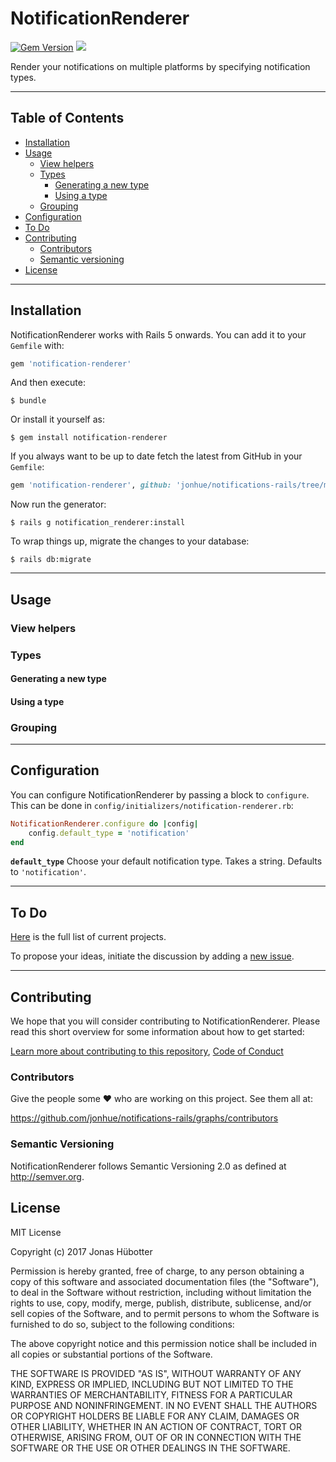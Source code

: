 # NotificationRenderer

[![Gem Version](https://badge.fury.io/rb/notification-renderer.svg)](https://badge.fury.io/rb/notification-renderer) <img src="https://travis-ci.org/jonhue/notifications-rails.svg?branch=master" />

Render your notifications on multiple platforms by specifying notification types.

---

## Table of Contents

* [Installation](#installation)
* [Usage](#usage)
    * [View helpers](#view-helpers)
    * [Types](#types)
        * [Generating a new type](#generating-a-new-type)
        * [Using a type](#using-a-type)
    * [Grouping](#grouping)
* [Configuration](#configuration)
* [To Do](#to-do)
* [Contributing](#contributing)
    * [Contributors](#contributors)
    * [Semantic versioning](#semantic-versioning)
* [License](#license)

---

## Installation

NotificationRenderer works with Rails 5 onwards. You can add it to your `Gemfile` with:

```ruby
gem 'notification-renderer'
```

And then execute:

    $ bundle

Or install it yourself as:

    $ gem install notification-renderer

If you always want to be up to date fetch the latest from GitHub in your `Gemfile`:

```ruby
gem 'notification-renderer', github: 'jonhue/notifications-rails/tree/master/notification-renderer'
```

Now run the generator:

    $ rails g notification_renderer:install

To wrap things up, migrate the changes to your database:

    $ rails db:migrate

---

## Usage

### View helpers

### Types

#### Generating a new type

#### Using a type

### Grouping

---

## Configuration

You can configure NotificationRenderer by passing a block to `configure`. This can be done in `config/initializers/notification-renderer.rb`:

```ruby
NotificationRenderer.configure do |config|
    config.default_type = 'notification'
end
```

**`default_type`** Choose your default notification type. Takes a string. Defaults to `'notification'`.

---

## To Do

[Here](https://github.com/jonhue/notifications-rails/projects/4) is the full list of current projects.

To propose your ideas, initiate the discussion by adding a [new issue](https://github.com/jonhue/notifications-rails/issues/new).

---

## Contributing

We hope that you will consider contributing to NotificationRenderer. Please read this short overview for some information about how to get started:

[Learn more about contributing to this repository](https://github.com/jonhue/notifications-rails/blob/master/CONTRIBUTING.md), [Code of Conduct](https://github.com/jonhue/notifications-rails/blob/master/CODE_OF_CONDUCT.md)

### Contributors

Give the people some :heart: who are working on this project. See them all at:

https://github.com/jonhue/notifications-rails/graphs/contributors

### Semantic Versioning

NotificationRenderer follows Semantic Versioning 2.0 as defined at http://semver.org.

## License

MIT License

Copyright (c) 2017 Jonas Hübotter

Permission is hereby granted, free of charge, to any person obtaining a copy
of this software and associated documentation files (the "Software"), to deal
in the Software without restriction, including without limitation the rights
to use, copy, modify, merge, publish, distribute, sublicense, and/or sell
copies of the Software, and to permit persons to whom the Software is
furnished to do so, subject to the following conditions:

The above copyright notice and this permission notice shall be included in all
copies or substantial portions of the Software.

THE SOFTWARE IS PROVIDED "AS IS", WITHOUT WARRANTY OF ANY KIND, EXPRESS OR
IMPLIED, INCLUDING BUT NOT LIMITED TO THE WARRANTIES OF MERCHANTABILITY,
FITNESS FOR A PARTICULAR PURPOSE AND NONINFRINGEMENT. IN NO EVENT SHALL THE
AUTHORS OR COPYRIGHT HOLDERS BE LIABLE FOR ANY CLAIM, DAMAGES OR OTHER
LIABILITY, WHETHER IN AN ACTION OF CONTRACT, TORT OR OTHERWISE, ARISING FROM,
OUT OF OR IN CONNECTION WITH THE SOFTWARE OR THE USE OR OTHER DEALINGS IN THE
SOFTWARE.
